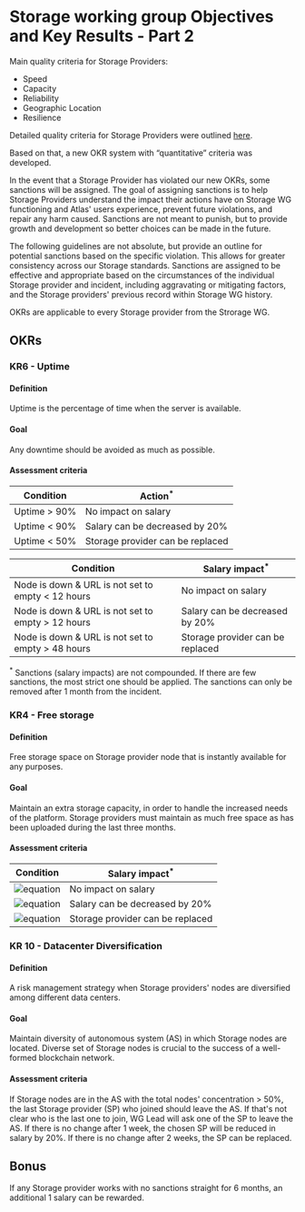 # Storage working group Objectives and Key Results - Part 2

Main quality criteria for Storage Providers:
- Speed
- Capacity
- Reliability
- Geographic Location
- Resilience

Detailed quality criteria for Storage Providers were outlined [here](https://github.com/Joystream/community-repo/blob/master/governance/Storage_WG_OKR.md).

Based on that, a new OKR system with “quantitative” criteria was developed. 

In the event that a Storage Provider has violated our new OKRs, some sanctions will be assigned. The goal of assigning sanctions is to help Storage Providers understand the impact their actions have on Storage WG functioning and Atlas' users experience, prevent future violations, and repair any harm caused. Sanctions are not meant to punish, but to provide growth and development so better choices can be made in the future.

The following guidelines are not absolute, but provide an outline for potential sanctions based on the specific violation. This allows for greater consistency across our Storage standards. Sanctions are assigned to be effective and appropriate based on the circumstances of the individual Storage provider and incident, including aggravating or mitigating factors, and the Storage providers' previous record within Storage WG history.

OKRs are applicable to every Storage provider from the Strorage WG.

## OKRs

### KR6 - Uptime

#### Definition

Uptime is the percentage of time when the server is available.

#### Goal 

Any downtime should be avoided as much as possible.

#### Assessment criteria

| Condition          | Action<sup>*</sup>                             |
| ------------------ | --------------------------------------------- |
| Uptime > 90%               | No impact on salary                     |
| Uptime < 90%               | Salary can be decreased by 20%          |
| Uptime < 50%               | Storage provider can be replaced        |


| Condition                                                   | Salary impact<sup>*</sup>              |
| ----------------------------------------------------------- | -------------------------------------- |
| Node is down & URL is not set to empty < 12 hours  | No impact on salary                    |
| Node is down & URL is not set to empty > 12 hours  | Salary can be decreased by 20%      |
| Node is down & URL is not set to empty > 48 hours  | Storage provider can be replaced     |

<sup>*</sup> Sanctions (salary impacts) are not compounded. If there are few sanctions, the most strict one should be applied.
The sanctions can only be removed after 1 month from the incident.

### KR4 - Free storage

#### Definition

Free storage space on Storage provider node that is instantly available for any purposes.

#### Goal 

Maintain an extra storage capacity, in order to handle the increased needs of the platform.
Storage providers must maintain as much free space as has been uploaded during the last three months.

#### Assessment criteria

| Condition                                                                        | Salary impact<sup>*</sup>              |
| ------------------------------------------------------------------------------- | -------------------------------------- |
| ![equation](https://latex.codecogs.com/svg.image?Free&space;Storage&space;Size&space;>&space;\left&space;(&space;StorageSize_{now}-StorageSize_{3&space;months&space;Ago}&space;\right&space;)&space;*&space;3)          | No impact on salary                    |
| ![equation](https://latex.codecogs.com/svg.image?Free&space;Storage&space;Size&space;<&space;\left&space;(&space;StorageSize_{now}-StorageSize_{3&space;months&space;Ago}&space;\right&space;)&space;*&space;3)        | Salary can be decreased by 20%      |
| ![equation](https://latex.codecogs.com/svg.image?Free&space;Storage&space;Size&space;<&space;StorageSize_{now})   |  Storage provider can be replaced     |                                        |
 

### KR 10 - Datacenter Diversification 

#### Definition

A risk management strategy when Storage providers' nodes are diversified among different data centers.

#### Goal 

Maintain diversity of autonomous system (AS) in which Storage nodes are located. Diverse set of Storage nodes is crucial to the success of a well-formed blockchain network.

#### Assessment criteria

If Storage nodes are in the AS with the total nodes' concentration  > 50%, the last Storage provider (SP) who joined should leave the AS. 
If that's not clear who is the last one to join, WG Lead will ask one of the SP to leave the AS. 
If there is no change after 1 week, the chosen SP will be reduced in salary by 20%. 
If there is no change after 2 weeks, the SP can be replaced.  


## Bonus

If any Storage provider works with no sanctions straight for 6 months, an additional 1 salary can be rewarded.
